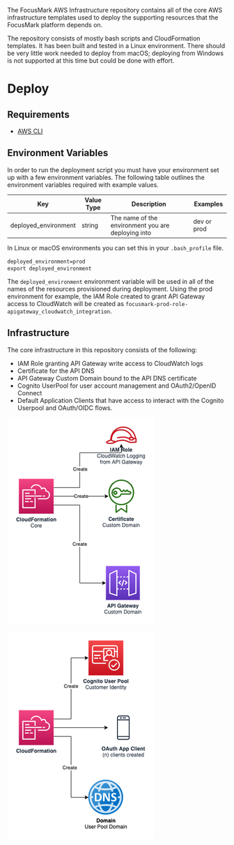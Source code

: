 The FocusMark AWS Infrastructure repository contains all of the core AWS infrastructure templates used to deploy the supporting resources that the FocusMark platform depends on.

The repository consists of mostly bash scripts and CloudFormation templates. It has been built and tested in a Linux environment. There should be very little work needed to deploy from macOS; deploying from Windows is not supported at this time but could be done with effort.

# Deploy

## Requirements

- [AWS CLI](https://docs.aws.amazon.com/cli/latest/userguide/install-cliv1.html)

## Environment Variables
In order to run the deployment script you must have your environment set up with a few environment variables. The following table outlines the environment variables required with example values.

| Key                  | Value Type | Description | Examples                                           |
|----------------------|------------|-------------|----------------------------------------------------|
| deployed_environment | string     | The name of the environment you are deploying into | dev or prod |

In Linux or macOS environments you can set this in your `.bash_profile` file.

```
deployed_environment=prod
export deployed_environment
```

The `deployed_environment` environment variable will be used in all of the names of the resources provisioned during deployment. Using the prod environment for example, the IAM Role created to grant API Gateway access to CloudWatch will be created as `focusmark-prod-role-apigateway_cloudwatch_integration`.

## Infrastructure

The core infrastructure in this repository consists of the following:

- IAM Role granting API Gateway write access to CloudWatch logs
- Certificate for the API DNS
- API Gateway Custom Domain bound to the API DNS certificate
- Cognito UserPool for user account management and OAuth2/OpenID Connect
- Default Application Clients that have access to interact with the Cognito Userpool and OAuth/OIDC flows.

![Core deployment process](/docs/aws-infrastructure-deployment_core.png)

![Identity deployment process](/docs/aws-infrastructure-deployment_Identity.png)